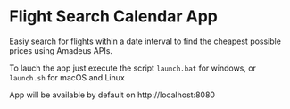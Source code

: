 # Flight Search Calendar App

Easiy search for flights within a date interval to find the cheapest possible prices using Amadeus APIs.

To lauch the app just execute the script ```launch.bat``` for windows, or ```launch.sh``` for macOS and Linux

App will be available by default on http://localhost:8080